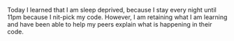 Today I learned that I am sleep deprived, because I stay every night until 11pm because I nit-pick
my code.  However, I am retaining what I am learning and have been able to help my peers explain what is happening
in their code.  

